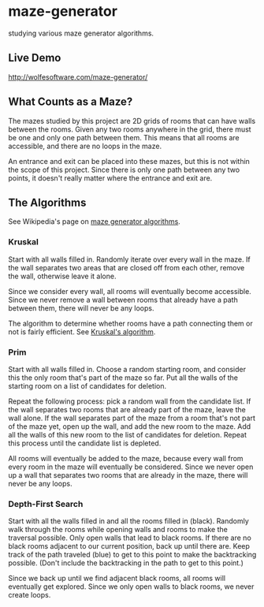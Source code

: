 # maze-generator

studying various maze generator algorithms.

## Live Demo

http://wolfesoftware.com/maze-generator/

## What Counts as a Maze?

The mazes studied by this project are 2D grids of rooms that can have walls between the rooms.
Given any two rooms anywhere in the grid, there must be one and only one path between them.
This means that all rooms are accessible, and there are no loops in the maze.

An entrance and exit can be placed into these mazes, but this is not within the scope of this project.
Since there is only one path between any two points, it doesn't really matter where the entrance and exit are.

## The Algorithms

See Wikipedia's page on [maze generator algorithms](http://en.wikipedia.org/wiki/Maze_generation_algorithm).

### Kruskal

Start with all walls filled in.
Randomly iterate over every wall in the maze.
If the wall separates two areas that are closed off from each other, remove the wall, otherwise leave it alone.

Since we consider every wall, all rooms will eventually become accessible.
Since we never remove a wall between rooms that already have a path between them, there will never be any loops.

The algorithm to determine whether rooms have a path connecting them or not is fairly efficient.
See [Kruskal's algorithm](http://en.wikipedia.org/wiki/Kruskal%27s_algorithm).

### Prim

Start with all walls filled in.
Choose a random starting room, and consider this the only room that's part of the maze so far.
Put all the walls of the starting room on a list of candidates for deletion.

Repeat the following process:
pick a random wall from the candidate list.
If the wall separates two rooms that are already part of the maze, leave the wall alone.
If the wall separates part of the maze from a room that's not part of the maze yet, open up the wall, and add the new room to the maze.
Add all the walls of this new room to the list of candidates for deletion.
Repeat this process until the candidate list is depleted.

All rooms will eventually be added to the maze, because every wall from every room in the maze will eventually be considered.
Since we never open up a wall that separates two rooms that are already in the maze, there will never be any loops.

### Depth-First Search

Start with all the walls filled in and all the rooms filled in (black).
Randomly walk through the rooms while opening walls and rooms to make the traversal possible.
Only open walls that lead to black rooms.
If there are no black rooms adjacent to our current position, back up until there are.
Keep track of the path traveled (blue) to get to this point to make the backtracking possible.
(Don't include the backtracking in the path to get to this point.)

Since we back up until we find adjacent black rooms, all rooms will eventually get explored.
Since we only open walls to black rooms, we never create loops.
